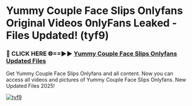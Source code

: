 # Yummy Couple Face Slips Onlyfans Original Videos 0nlyFans Leaked - Files Updated! (tyf9)

<h3>🔴 CLICK HERE 🌐==►► <a href="https://tinyurl.com/2jnfzry5" rel="nofollow">Yummy Couple Face Slips Onlyfans Updated Files</a></h3>

Get Yummy Couple Face Slips Onlyfans and all content. Now you can access all videos and pictures of Yummy Couple Face Slips Onlyfans. New Updated Files 2025!

[![tyf9](https://i.imgur.com/GyGTBgg.gif)](https://tinyurl.com/2jnfzry5)
